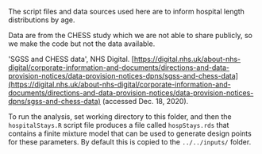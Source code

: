 The script files and data sources used here are to inform hospital length distributions by age.

Data are from the CHESS study which we are not able to share publicly, so we make the
code but not the data available.

'SGSS and CHESS data', NHS Digital. [https://digital.nhs.uk/about-nhs-digital/corporate-information-and-documents/directions-and-data-provision-notices/data-provision-notices-dpns/sgss-and-chess-data](https://digital.nhs.uk/about-nhs-digital/corporate-information-and-documents/directions-and-data-provision-notices/data-provision-notices-dpns/sgss-and-chess-data) (accessed Dec. 18, 2020).

To run the analysis, set working directory to this folder, and then the `hospitalStays.R` script file produces a file called `hospStays.rds` that contains a finite mixture model that can be used to generate design points for these parameters. By default this is copied to the `../../inputs/` folder.

